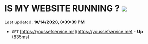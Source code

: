 # IS MY WEBSITE RUNNING ? [![](https://img.shields.io/static/v1?label=Sponsor&message=%E2%9D%A4&logo=GitHub&color=%23fe8e86)](https://github.com/sponsors/<username>)

Last updated: **10/14/2023, 3:39:39 PM**

- `GET` [https://youssefservice.me](https://youssefservice.me) - **Up** (835ms)
